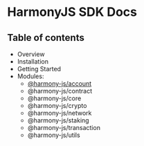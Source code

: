 # HarmonyJS SDK Docs 

## Table of contents

- Overview
- Installation
- Getting Started
- Modules:
	- [@harmony-js/account](./account.md)
	- @harmony-js/contract
	- @harmony-js/core
	- @harmony-js/crypto
	- @harmony-js/network
	- @harmony-js/staking
	- @harmony-js/transaction
	- @harmony-js/utils
